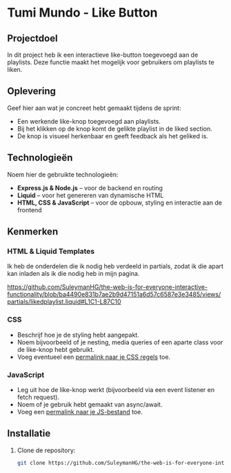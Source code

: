 # Tumi Mundo - Like Button

## Projectdoel
In dit project heb ik een interactieve like-button toegevoegd aan de playlists. Deze functie maakt het mogelijk voor gebruikers om playlists te liken.

## Oplevering
Geef hier aan wat je concreet hebt gemaakt tijdens de sprint:
- Een werkende like-knop toegevoegd aan playlists.
- Bij het klikken op de knop komt de gelikte playlist in de liked section.
- De knop is visueel herkenbaar en geeft feedback als het geliked is.

## Technologieën
Noem hier de gebruikte technologieën:
- **Express.js & Node.js** – voor de backend en routing
- **Liquid** – voor het genereren van dynamische HTML
- **HTML, CSS & JavaScript** – voor de opbouw, styling en interactie aan de frontend

## Kenmerken

### HTML & Liquid Templates
Ik heb de onderdelen die ik nodig heb verdeeld in partials, zodat ik die apart kan inladen als ik die nodig heb in mijn pagina.
 
https://github.com/SuleymanHG/the-web-is-for-everyone-interactive-functionality/blob/ba4490e831b7ae2b9d47151a6d57c6587e3e3485/views/partials/likedplaylist.liquid#L1C1-L87C10

### CSS
- Beschrijf hoe je de styling hebt aangepakt.
- Noem bijvoorbeeld of je nesting, media queries of een aparte class voor de like-knop hebt gebruikt.
- Voeg eventueel een [permalink naar je CSS regels](https://github.com/SuleymanHG/the-web-is-for-everyone-interactive-functionality/blob/main/public/styles/style.css#L45-L60) toe.

### JavaScript
- Leg uit hoe de like-knop werkt (bijvoorbeeld via een event listener en fetch request).
- Noem of je gebruik hebt gemaakt van async/await.
- Voeg een [permalink naar je JS-bestand](https://github.com/SuleymanHG/the-web-is-for-everyone-interactive-functionality/blob/main/public/scripts/like-button.js) toe.

## Installatie
1. Clone de repository:
   ```bash
   git clone https://github.com/SuleymanHG/the-web-is-for-everyone-interactive-functionality.git
